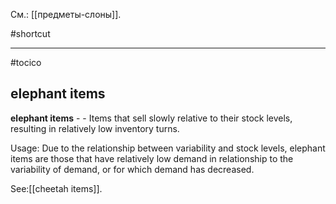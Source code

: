 См.: [[предметы-слоны]].

#shortcut




<hr/>

#tocico

## elephant items

<b>elephant items</b> -  - Items that sell slowly relative to their stock levels, resulting in relatively low inventory turns. 


Usage: Due to the relationship between variability and stock levels, elephant items are those that have relatively low demand in relationship to the variability of demand, or for which demand has decreased. 



See:[[cheetah items]].
